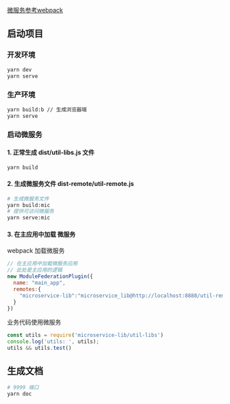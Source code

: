 [微服务参考webpack](https://github.com/anderlaw/react-webpack-MF)



## 启动项目

### 开发环境
```sh
yarn dev
yarn serve
```


### 生产环境
```sh
yarn build:b // 生成浏览器端
yarn serve
```




###  启动微服务

#### 1. 正常生成 dist/util-libs.js 文件
```sh
yarn build
```



####  2. 生成微服务文件 dist-remote/util-remote.js
```sh
# 生成微服务文件
yarn build:mic
# 提供可访问微服务
yarn serve:mic
```


#### 3. 在主应用中加载 微服务

webpack 加载微服务
```javascript
// 在主应用中加载微服务应用
// 此处是主应用的逻辑
new ModuleFederationPlugin({
  name: "main_app",
  remotes:{
    "microservice-lib":"microservice_lib@http://localhost:8888/util-remote.js"
  }
})

```



业务代码使用微服务
```js
const utils = require('microservice-lib/util-libs')
console.log('utils: ', utils);
utils && utils.test()

```






## 生成文档
```sh
# 9999 端口
yarn doc

```